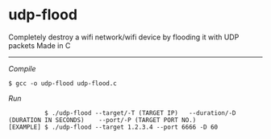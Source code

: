 # udp-flood

Completely destroy a wifi network/wifi device by flooding it with UDP packets
Made in C

_____________________

_Compile_

    $ gcc -o udp-flood udp-flood.c
    
_Run_

              $ ./udp-flood --target/-T (TARGET IP)   --duration/-D (DURATION IN SECONDS)    --port/-P (TARGET PORT NO.)
    [EXAMPLE] $ ./udp-flood --target 1.2.3.4 --port 6666 -D 60
    
   
